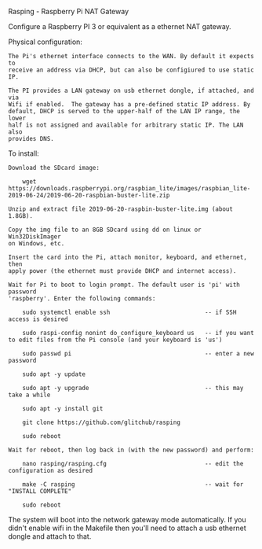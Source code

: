 Rasping - Raspberry Pi NAT Gateway

Configure a Raspberry PI 3 or equivalent as a ethernet NAT gateway.

Physical configuration:

    The Pi's ethernet interface connects to the WAN. By default it expects to
    receive an address via DHCP, but can also be configiured to use static IP.

    The PI provides a LAN gateway on usb ethernet dongle, if attached, and via
    Wifi if enabled.  The gateway has a pre-defined static IP address. By
    default, DHCP is served to the upper-half of the LAN IP range, the lower
    half is not assigned and available for arbitrary static IP. The LAN also
    provides DNS.

To install:

    Download the SDcard image:
        
        wget https://downloads.raspberrypi.org/raspbian_lite/images/raspbian_lite-2019-06-24/2019-06-20-raspbian-buster-lite.zip

    Unzip and extract file 2019-06-20-raspbin-buster-lite.img (about 1.8GB). 

    Copy the img file to an 8GB SDcard using dd on linux or Win32DiskImager
    on Windows, etc.

    Insert the card into the Pi, attach monitor, keyboard, and ethernet, then
    apply power (the ethernet must provide DHCP and internet access).

    Wait for Pi to boot to login prompt. The default user is 'pi' with password
    'raspberry'. Enter the following commands:

        sudo systemctl enable ssh                           -- if SSH access is desired
        
        sudo raspi-config nonint do_configure_keyboard us   -- if you want to edit files from the Pi console (and your keyboard is 'us')
        
        sudo passwd pi                                      -- enter a new password 

        sudo apt -y update                                      

        sudo apt -y upgrade                                 -- this may take a while    
        
        sudo apt -y install git                                     
        
        git clone https://github.com/glitchub/rasping

        sudo reboot                                             
   
    Wait for reboot, then log back in (with the new password) and perform:

        nano rasping/rasping.cfg                            -- edit the configuration as desired

        make -C rasping                                     -- wait for "INSTALL COMPLETE"

        sudo reboot

The system will boot into the network gateway mode automatically. If you didn't
enable wifi in the Makefile then you'll need to attach a usb ethernet dongle
and attach to that.         

